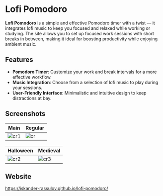 # Lofi Pomodoro

**Lofi Pomodoro** is a simple and effective Pomodoro timer with a twist — it integrates lofi music to keep you focused and relaxed while working or studying. The site allows you to set up focused work sessions with short breaks in between, making it ideal for boosting productivity while enjoying ambient music. 

## Features

- **Pomodoro Timer**: Customize your work and break intervals for a more effective workflow.
- **Music Integration**: Choose from a selection of lofi music to play during your sessions.
- **User-Friendly Interface**: Minimalistic and intuitive design to keep distractions at bay.

## Screenshots

| Main        | Regular       |
|-------------------|------------------|
| ![cr1](https://github.com/user-attachments/assets/c7dfa865-8ec9-4638-bde0-6a2d83c55f9e) | ![cr](https://github.com/user-attachments/assets/5b2ec039-2d69-4fe3-acef-d2b6c4497929) |

| Halloween   | Medieval    |
|-------------------|------------------|
|![cr2](https://github.com/user-attachments/assets/52aed78b-8c68-4ee1-b682-82cd88323009) | ![cr3](https://github.com/user-attachments/assets/4afd614a-e8e4-4aa1-b646-f120220e436e) |

## Website
https://iskander-rassulov.github.io/lofi-pomodoro/
